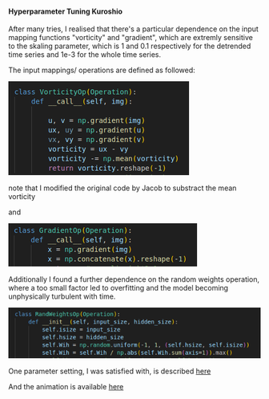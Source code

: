 #### **Hyperparameter Tuning Kuroshio** 

After many tries, I realised that there's a particular dependence on the input mapping functions "vorticity" and "gradient", which are extremly sensitive to the skaling parameter, which is 1 and 0.1 respectively for the detrended time series and 1e-3 for the whole time series.

The input mappings/ operations are defined as followed: 

![vorticity](./vort.png)


note that I modified the original code by Jacob to substract the mean vorticity


and 

![gradient](./grad.png)


Additionally I found a further dependence on the random weights operation, where a too small factor led to overfitting and the model becoming unphysically turbulent with time. 

![random](./rand.png)


One parameter setting, I was satisfied with, is described [here](./esn_arguments_45.yaml)

And the animation is available [here](./comparison_45.mp4)
